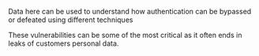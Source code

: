 Data here can be used to understand how authentication can be bypassed or defeated using different techniques


These vulnerabilities can be some of the most critical as it often ends in leaks of customers personal data.